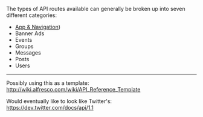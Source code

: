 The types of API routes available can generally be broken up into seven different categories:

* [App & Navigation](/Evanta/EvantaAccessAPI/wiki/App-&-Navigation))
* Banner Ads
* Events
* Groups
* Messages
* Posts
* Users

***

Possibly using this as a template: http://wiki.alfresco.com/wiki/API_Reference_Template

Would eventually like to look like Twitter's: https://dev.twitter.com/docs/api/1.1